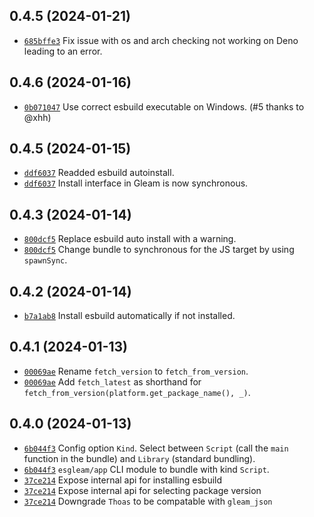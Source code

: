 ## 0.4.5 (2024-01-21)
- [`685bffe3`](https://github.com/Enderchief/esgleam/commit/685bffe381745d3e3bc69a1b82ec88bd7f8fc32b) Fix issue with os and arch checking not working on Deno leading to an error.

## 0.4.6 (2024-01-16)
- [`0b071047`](https://github.com/Enderchief/esgleam/commit/0b071047051c29b6dadc62fb5b69799c80ff3ec9) Use correct esbuild executable on Windows. (#5 thanks to @xhh)
## 0.4.5 (2024-01-15)
- [`ddf6037`](https://github.com/Enderchief/esgleam/commit/ddf6037ac7edc87e2e7f05675512749242b39f2c) Readded esbuild autoinstall.
- [`ddf6037`](https://github.com/Enderchief/esgleam/commit/ddf6037ac7edc87e2e7f05675512749242b39f2c) Install interface in Gleam is now synchronous.

## 0.4.3 (2024-01-14)
- [`800dcf5`](https://github.com/Enderchief/esgleam/commit/800dcf540a7fde8f6b2728a478545e54c6500355) Replace esbuild auto install with a warning.
- [`800dcf5`](https://github.com/Enderchief/esgleam/commit/800dcf540a7fde8f6b2728a478545e54c6500355) Change bundle to synchronous for the JS target by using `spawnSync`.

## 0.4.2 (2024-01-14)
- [`b7a1ab8`](https://github.com/Enderchief/esgleam/commit/b7a1ab8bbb89f89154981cd735b50411081933e8) Install esbuild automatically if not installed.

## 0.4.1 (2024-01-13)
- [`00069ae`](https://github.com/Enderchief/esgleam/commit/00069ae870f63d16c54bd6320225b62d28390309) Rename `fetch_version` to `fetch_from_version`. 
- [`00069ae`](https://github.com/Enderchief/esgleam/commit/00069ae870f63d16c54bd6320225b62d28390309) Add `fetch_latest` as shorthand for `fetch_from_version(platform.get_package_name(), _)`.

## 0.4.0 (2024-01-13)
- [`6b044f3`](https://github.com/Enderchief/esgleam/commit/6b044f3a494b595e2d16daf6f5a63219a587ce1e) Config option `Kind`. Select between `Script` (call the `main` function in the bundle) and `Library` (standard bundling).
- [`6b044f3`](https://github.com/Enderchief/esgleam/commit/6b044f3a494b595e2d16daf6f5a63219a587ce1e) `esgleam/app` CLI module to bundle with kind `Script`.
- [`37ce214`](https://github.com/Enderchief/esgleam/commit/37ce214c501d62e646b8e7e9f360d33362d609f2) Expose internal api for installing esbuild
- [`37ce214`](https://github.com/Enderchief/esgleam/commit/37ce214c501d62e646b8e7e9f360d33362d609f2) Expose internal api for selecting package version
- [`37ce214`](https://github.com/Enderchief/esgleam/commit/37ce214c501d62e646b8e7e9f360d33362d609f2) Downgrade `Thoas` to be compatable with `gleam_json`
